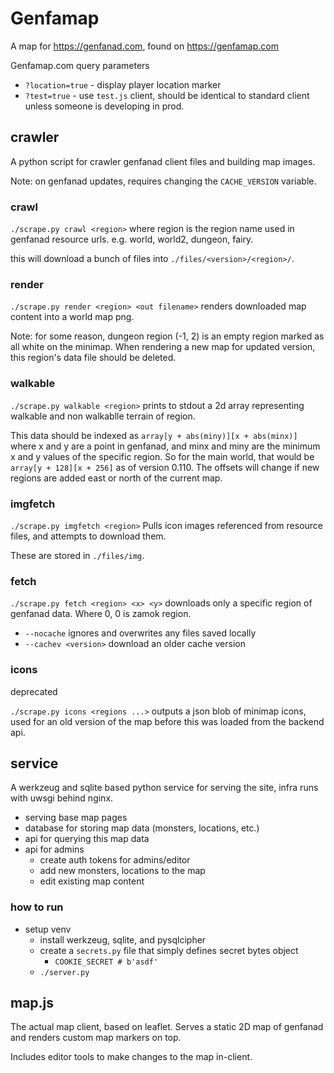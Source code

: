 # Genfamap

A map for https://genfanad.com, found on https://genfamap.com

Genfamap.com query parameters
- `?location=true` - display player location marker
- `?test=true` - use `test.js` client, should be identical to standard client
unless someone is developing in prod.

## crawler

A python script for crawler genfanad client files and building map images.

Note: on genfanad updates, requires changing the `CACHE_VERSION` variable.

### crawl

`./scrape.py crawl <region>` where region is the region name used in genfanad
resource urls. e.g. world, world2, dungeon, fairy.

this will download a bunch of files into `./files/<version>/<region>/`.

### render

`./scrape.py render <region> <out filename>` renders downloaded map
content into a world map png.

Note: for some reason, dungeon region (-1, 2) is an empty region marked as
all white on the minimap. When rendering a new map for updated version, this
region's data file should be deleted.

### walkable

`./scrape.py walkable <region>` prints to stdout a 2d array representing
walkable and non walkablle terrain of region.

This data should be indexed as `array[y + abs(miny)][x + abs(minx)]` where x and
y are a point in genfanad, and minx and miny are the minimum x and y values of
the specific region. So for the main world, that would be
`array[y + 128][x + 256]` as of version 0.110. The offsets will change if new
regions are added east or north of the current map.

### imgfetch

`./scrape.py imgfetch <region>` Pulls icon images referenced from resource files,
and attempts to download them.

These are stored in `./files/img`.


### fetch

`./scrape.py fetch <region> <x> <y>` downloads only a specific region of
genfanad data. Where 0, 0 is zamok region.

- `--nocache` ignores and overwrites any files saved locally
- `--cachev <version>` download an older cache version

### icons

deprecated

`./scrape.py icons <regions ...>` outputs a json blob of minimap icons, used
for an old version of the map before this was loaded from the backend api.

## service

A werkzeug and sqlite based python service for serving the site, infra runs with
uwsgi behind nginx.

- serving base map pages
- database for storing map data (monsters, locations, etc.)
- api for querying this map data
- api for admins
  - create auth tokens for admins/editor
  - add new monsters, locations to the map
  - edit existing map content

### how to run

- setup venv
  - install werkzeug, sqlite, and pysqlcipher
  - create a `secrets.py` file that simply defines secret bytes object 
    - `COOKIE_SECRET # b'asdf'`
  - `./server.py`

## map.js

The actual map client, based on leaflet. Serves a static 2D map of genfanad
and renders custom map markers on top.

Includes editor tools to make changes to the map in-client.


